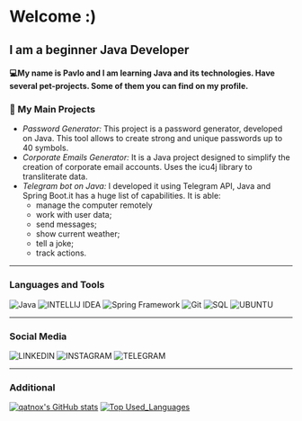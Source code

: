 # Welcome :)

## **I am a beginner Java Developer**

#### 💻My name is Pavlo and I am learning Java and its technologies. Have several pet-projects. Some of them you can find on my profile.
### 🚀 My Main Projects

- _Password Generator:_ This project is a password generator, developed on Java. This tool allows to create strong and unique passwords up to 40 symbols.
- _Corporate Emails Generator:_ It is a Java project designed to simplify the creation of corporate email accounts. Uses the icu4j library to transliterate data.
- _Telegram bot on Java:_ I developed it using Telegram API, Java and Spring Boot.it has a huge list of capabilities. It is able:
    - manage the computer remotely
    - work with user data;
    - send messages;
    - show current weather;
    - tell a joke;
    - track actions.




****

### **Languages and Tools**
![Java](https://img.shields.io/badge/Java-000000?style=for-the-badge&logo=oracle&logoColor=ff2700)
![INTELLIJ IDEA](https://img.shields.io/badge/IDEA-000000?style=for-the-badge&logo=intellij%20idea&logoColor=white)
![Spring Framework](https://img.shields.io/badge/Spring-000000?style=for-the-badge&logo=Spring&logoColor=75e935)
![Git](https://img.shields.io/badge/Git-000000?style=for-the-badge&logo=Git&logoColor=ff4600)
![SQL](https://img.shields.io/badge/SQL-000000?style=for-the-badge&logo=mysql&logoColor=ffffff)
![UBUNTU](https://img.shields.io/badge/UBUNTU-000000?style=for-the-badge&logo=ubuntu&logoColor=orange)


****

### Social Media
![LINKEDIN](https://img.shields.io/badge/LINKEDIN-ffffff?style=for-the-badge&logo=linkedin&logoColor=0d8ae5&link=https%3A%2F%2Fwww.linkedin.com%2Fin%2Fpavlo-zimnytsia-81448927a%2F)
![INSTAGRAM](https://img.shields.io/badge/INSTAGRAM-ffffff?style=for-the-badge&logo=instagram&logoColor=8a06ff&link=https%3A%2F%2Fwww.instagram.com%2Fgxdblessed%2F)
![TELEGRAM](https://img.shields.io/badge/TELEGRAM-ffffff?style=for-the-badge&logo=telegram&logoColor=light-blue&link=https%3A%2F%2Ft.me%2Fsxddened)

****

### Additional
[![qatnox's GitHub stats](https://github-readme-stats.vercel.app/api?username=qatnox&show_icons=true&theme=tokyonight)](https://github.com/qatnox)
[![Top Used_Languages](https://github-readme-stats.vercel.app/api/top-langs/?username=qatnox&theme=tokyonight)](https://github.com/qatnox)
